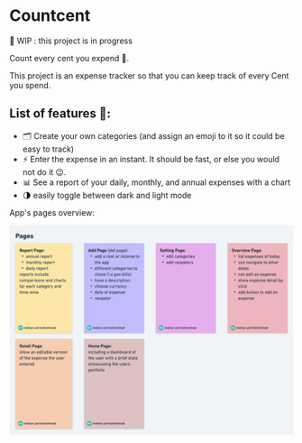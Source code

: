 # Countcent

 🚧 WIP : this project is in progress

Count every cent you expend 💸.

This project is an expense tracker so that you can keep track of every Cent you spend.

## List of features 🤩:

* 🗂️ Create your own categories (and assign an emoji to it so it could be easy to track)
* ⚡️ Enter the expense in an instant. It should be fast, or else you would not do it 😉.
* 📊 See a report of your daily, monthly, and annual expenses with a chart
* 🌗 easily toggle between dark and light mode

App's pages overview:

![pages overview](./docs-resources/CountCent-pages.png)